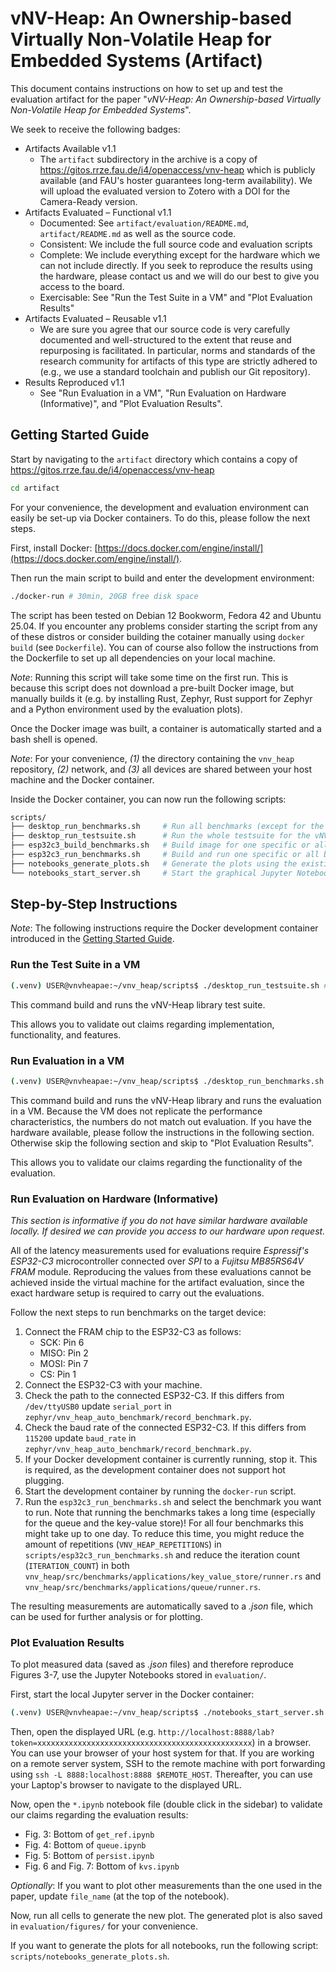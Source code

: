 # vNV-Heap: An Ownership-based Virtually Non-Volatile Heap for Embedded Systems (Artifact)

This document contains instructions on how to set up and test the evaluation artifact for the paper "*vNV-Heap: An Ownership-based Virtually Non-Volatile Heap for Embedded Systems*".

We seek to receive the following badges:
- Artifacts Available v1.1
  - The `artifact` subdirectory in the archive is a copy of
    https://gitos.rrze.fau.de/i4/openaccess/vnv-heap which is publicly
    available (and FAU's hoster guarantees long-term availability). We
    will upload the evaluated version to Zotero with a DOI for the
    Camera-Ready version.
- Artifacts Evaluated – Functional v1.1
  - Documented: See `artifact/evaluation/README.md`,
    `artifact/README.md` as well as the source code.
  - Consistent: We include the full source code and evaluation scripts
  - Complete: We include everything except for the hardware which we can
    not include directly. If you seek to reproduce the results using the
    hardware, please contact us and we will do our best to give you
    access to the board.
  - Exercisable: See "Run the Test Suite in a VM" and "Plot Evaluation Results"
- Artifacts Evaluated – Reusable v1.1
  - We are sure you agree that our source code is very carefully
    documented and well-structured to the extent that reuse and
    repurposing is facilitated. In particular, norms and standards of
    the research community for artifacts of this type are strictly
    adhered to (e.g., we use a standard toolchain and publish our Git
    repository).
- Results Reproduced v1.1
  - See "Run Evaluation in a VM", "Run Evaluation on Hardware
    (Informative)", and "Plot Evaluation Results".

## Getting Started Guide

Start by navigating to the `artifact` directory which contains a copy of https://gitos.rrze.fau.de/i4/openaccess/vnv-heap

``` sh
cd artifact
```

For your convenience, the development and evaluation environment can easily be set-up via Docker containers.
To do this, please follow the next steps.

First, install Docker: [https://docs.docker.com/engine/install/](https://docs.docker.com/engine/install/).

Then run the main script to build and enter the development environment:

```bash
./docker-run # 30min, 20GB free disk space
```

The script has been tested on Debian 12 Bookworm, Fedora 42 and Ubuntu
25.04. If you encounter any problems consider starting the script from
any of these distros or consider building the cotainer manually using
`docker build` (see `Dockerfile`). You can of course also follow the
instructions from the Dockerfile to set up all dependencies on your
local machine.

*Note*: Running this script will take some time on the first run. This
is because this script does not download a pre-built Docker image, but
manually builds it (e.g. by installing Rust, Zephyr, Rust support for
Zephyr and a Python environment used by the evaluation plots).

Once the Docker image was built, a container is automatically started and a bash shell is opened.

*Note*: For your convenience, *(1)* the directory containing the `vnv_heap` repository, *(2)* network, and *(3)* all devices are shared between your host machine and the Docker container.

Inside the Docker container, you can now run the following scripts:

```bash
scripts/
├── desktop_run_benchmarks.sh     # Run all benchmarks (except for the persist benchmark) on the desktop machine. This is not meant for any latency measurements, but for debugging/testing.
├── desktop_run_testsuite.sh      # Run the whole testsuite for the vNV-Heap library
├── esp32c3_build_benchmarks.sh   # Build image for one specific or all benchmarks
├── esp32c3_run_benchmarks.sh     # Build and run one specific or all benchmarks. Note: You nee
├── notebooks_generate_plots.sh   # Generate the plots using the existing Jupyter notebooks
└── notebooks_start_server.sh     # Start the graphical Jupyter Notebook server. This can be used for example to choose select different raw data to be used for the plots
```

## Step-by-Step Instructions

*Note*: The following instructions require the Docker development container introduced in the [Getting Started Guide](#getting-started-guide).

### Run the Test Suite in a VM

``` bash
(.venv) USER@vnvheapae:~/vnv_heap/scripts$ ./desktop_run_testsuite.sh # 2min
```

This command build and runs the vNV-Heap library test suite.

This allows you to validate out claims regarding implementation,
functionality, and features.

### Run Evaluation in a VM

``` bash
(.venv) USER@vnvheapae:~/vnv_heap/scripts$ ./desktop_run_benchmarks.sh # 7min
```

This command build and runs the vNV-Heap library and runs the evaluation
in a VM. Because the VM does not replicate the performance
characteristics, the numbers do not match out evaluation. If you have
the hardware available, please follow the instructions in the following
section. Otherwise skip the following section and skip to "Plot
Evaluation Results".

This allows you to validate our claims regarding the functionality of
the evaluation.

### Run Evaluation on Hardware (Informative)

*This section is informative if you do not have similar hardware available locally. If desired we can provide you access to our hardware upon request.*

All of the latency measurements used for evaluations require
*Espressif's ESP32-C3* microcontroller connected over *SPI* to a
*Fujitsu MB85RS64V FRAM* module. Reproducing the values from these
evaluations cannot be achieved inside the virtual machine for the
artifact evaluation, since the exact hardware setup is required to carry
out the evaluations.

Follow the next steps to run benchmarks on the target device:

1. Connect the FRAM chip to the ESP32-C3 as follows:
    - SCK: Pin 6
    - MISO: Pin 2
    - MOSI: Pin 7
    - CS: Pin 1
2. Connect the ESP32-C3 with your machine.
3. Check the path to the connected ESP32-C3. If this differs from `/dev/ttyUSB0` update `serial_port` in `zephyr/vnv_heap_auto_benchmark/record_benchmark.py`.
4. Check the baud rate of the connected ESP32-C3. If this differs from `115200` update `baud_rate` in `zephyr/vnv_heap_auto_benchmark/record_benchmark.py`.
5. If your Docker development container is currently running, stop it. This is required, as the development container does not support hot plugging.
6. Start the development container by running the `docker-run` script.
7. Run the `esp32c3_run_benchmarks.sh` and select the benchmark you want to run. Note that running the benchmarks takes a long time (especially for the queue and the key-value store)! For all four benchmarks this might take up to one day. To reduce this time, you might reduce the amount of repetitions (`VNV_HEAP_REPETITIONS`) in `scripts/esp32c3_run_benchmarks.sh` and reduce the iteration count (`ITERATION_COUNT`) in both `vnv_heap/src/benchmarks/applications/key_value_store/runner.rs` and `vnv_heap/src/benchmarks/applications/queue/runner.rs`.

The resulting measurements are automatically saved to a *.json* file, which can be used for further analysis or for plotting.

### Plot Evaluation Results

To plot measured data (saved as *.json* files) and therefore reproduce
Figures 3-7, use the Jupyter Notebooks stored in `evaluation/`.

First, start the local Jupyter server in the Docker container:

``` bash
(.venv) USER@vnvheapae:~/vnv_heap/scripts$ ./notebooks_start_server.sh 
```

Then, open the displayed URL (e.g.
`http://localhost:8888/lab?token=xxxxxxxxxxxxxxxxxxxxxxxxxxxxxxxxxxxxxxxxxxxxxxxx`)
in a browser. You can use your browser of your host system for that. If
you are working on a remote server system, SSH to the remote machine
with port forwarding using `ssh -L 8888:localhost:8888 $REMOTE_HOST`.
Thereafter, you can use your Laptop's browser to navigate to the
displayed URL.

Now, open the `*.ipynb` notebook file (double click in the sidebar) to
validate our claims regarding the evaluation results:
- Fig. 3: Bottom of `get_ref.ipynb`
- Fig. 4: Bottom of `queue.ipynb`
- Fig. 5: Bottom of `persist.ipynb`
- Fig. 6 and Fig. 7: Bottom of `kvs.ipynb`

*Optionally*: If you want to plot other measurements than the one used
in the paper, update `file_name` (at the top of the notebook).

Now, run all cells to generate the new plot. The generated plot is also
saved in `evaluation/figures/` for your convenience.

If you want to generate the plots for all notebooks, run the following
script: `scripts/notebooks_generate_plots.sh`.
